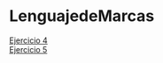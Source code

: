# LenguajedeMarcas
<html>
<body>
<a href ="Ejercicio1/10 principios de nielsen.html">Ejercicio 4</a><br>
<a href ="Ejercucio5/Bordes cajas.html">Ejercicio 5</a>  
</body>
</html>
